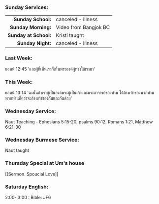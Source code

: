 ### Sunday Services:

|                       |                       |
| --------------------: | :-------------------- |
|    **Sunday School:** | canceled - illness    |
|   **Sunday Morning:** | Video from Bangjok BC |
| **Sunday at School:** | Kristi taught         |
|     **Sunday Night:** | canceled - illness    |

### Last Week:

ยอหน์ 12:45 'และผู้ที่เห็นเราก็เห็นพระองค์ผู้ทรงใช้เรามา'

### This Week:

ยอหน์ 13:14 'ฉะนั้นถ้าเราผู้เป็นองค์พระผู้เป็นเจ้าและพระอาจารย์ของท่าน ได้ล้างเท้าของพวกท่าน พวกท่านก็ควรจะล้างเท้าของกันและกันด้วย'

### Wednesday Service:

Naut Teaching - Ephesians 5:15-20, psalms 90:12, Romans 1:21, Matthew 6:21-30

### Wednesday Burmese Service:

Naut taught

### Thursday Special at Um's house

[[Sermon. Spoucial Love]]

### Saturday English:

2:00- 3:00 : Bible: JF6
